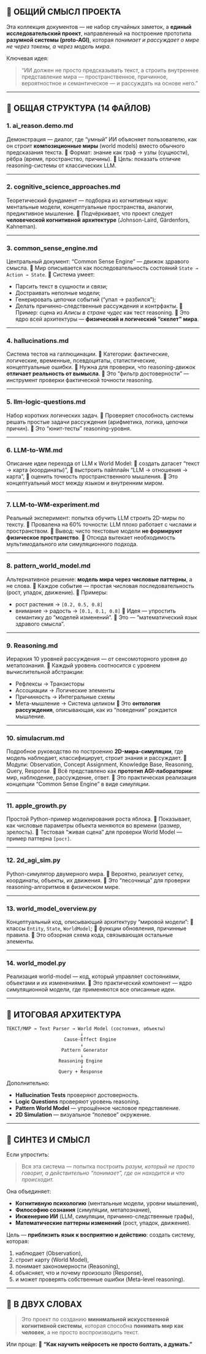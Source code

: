 ## 🧠 ОБЩИЙ СМЫСЛ ПРОЕКТА

Эта коллекция документов — не набор случайных заметок, а **единый исследовательский проект**, направленный на построение прототипа **разумной системы (proto-AGI)**,
которая *понимает и рассуждает о мире не через токены, а через модель мира*.

Ключевая идея:

> “ИИ должен не просто предсказывать текст, а строить внутреннее представление мира —
> пространственное, причинное, вероятностное и семантическое — и рассуждать на основе него.”

---

## 🧩 ОБЩАЯ СТРУКТУРА (14 ФАЙЛОВ)

### 1. **ai_reason.demo.md**

Демонстрация — диалог, где “умный” ИИ объясняет пользователю, как он строит **композиционные миры** (world models) вместо обычного предсказания текста.
🔹 Формат: знание как граф → узлы (сущности), рёбра (время, пространство, причины).
🔹 Цель: показать отличие reasoning-системы от классических LLM.

---

### 2. **cognitive_science_approaches.md**

Теоретический фундамент — подборка из когнитивных наук: ментальные модели, концептуальные пространства, аналогии, предиктивное мышление.
🔹 Подчёркивает, что проект следует **человеческой когнитивной архитектуре** (Johnson-Laird, Gärdenfors, Kahneman).

---

### 3. **common_sense_engine.md**

Центральный документ: “Common Sense Engine” — движок здравого смысла.
🔹 Мир описывается как последовательность состояний `State → Action → State`.
🔹 Система умеет:

* Парсить текст в сущности и связи;
* Достраивать неполные модели;
* Генерировать цепочки событий (“упал → разбился”);
* Делать причинно-следственные рассуждения и контрфакты.
  🔹 Пример: сцена из *Алисы в стране чудес* как тест reasoning.
  📌 Это ядро всей архитектуры — **физический и логический “скелет” мира**.

---

### 4. **hallucinations.md**

Система тестов на галлюцинации.
🔹 Категории: фактические, логические, временные, псевдоцитаты, статистические, концептуальные ошибки.
🔹 Нужна для проверки, что reasoning-движок **отличает реальность от вымысла**.
📌 Это “фильтр достоверности” — инструмент проверки фактической точности reasoning.

---

### 5. **llm-logic-questions.md**

Набор коротких логических задач.
🔹 Проверяет способность системы решать простые задачи рассуждения (арифметика, логика, цепочки причин).
📌 Это “юнит-тесты” reasoning-уровня.

---

### 6. **LLM-to-WM.md**

Описание идеи перехода от LLM к World Model:
🔹 создать датасет “текст → карта (координаты)”,
🔹 выстроить пайплайн “LLM → отношения → карта”,
🔹 оценить точность пространственного мышления.
📌 Это концептуальный мост между языком и внутренним миром.

---

### 7. **LLM-to-WM-experiment.md**

Реальный эксперимент: попытка обучить LLM строить 2D-миры по тексту.
🔹 Провалена на 60% точности: LLM плохо работает с числами и пространством.
🔹 Вывод: чисто текстовые модели **не формируют физическое пространство**.
📌 Отсюда вытекает необходимость мультимодального или симуляционного подхода.

---

### 8. **pattern_world_model.md**

Альтернативное решение: **модель мира через числовые паттерны**, а не слова.
🔹 Каждое событие — простая числовая последовательность (рост, упадок, движение).
🔹 Примеры:

* рост растения → `[0.2, 0.5, 0.8]`
* внимание → радость → `[0.1, 0.1, 0.8]`
  🔹 Идея — упростить семантику до “моделей изменений”.
  📌 Это — “математический язык здравого смысла”.

---

### 9. **Reasoning.md**

Иерархия 10 уровней рассуждения — от сенсомоторного уровня до метапознания.
🔹 Каждый уровень соотносится с уровнем вычислительной абстракции:

* Рефлексы → Транзисторы
* Ассоциации → Логические элементы
* Причинность → Интегральные схемы
* Мета-мышление → Система целиком
  📌 Это **онтология рассуждения**, описывающая, как из “поведения” рождается мышление.

---

### 10. **simulacrum.md**

Подробное руководство по построению **2D-мира-симуляции**, где модель наблюдает, классифицирует, строит знания и рассуждает.
🔹 Модули: Observation, Concept Assignment, Knowledge Base, Reasoning, Query, Response.
🔹 Всё представлено как **прототип AGI-лаборатории**: мир, наблюдение, рассуждение, ответ.
📌 Это практическая реализация концепции “Common Sense Engine” в виде симуляции.

---

### 11. **apple_growth.py**

Простой Python-пример моделирования роста яблока.
🔹 Показывает, как числовые параметры объекта меняются во времени (размер, зрелость).
📌 Тестовая “живая сцена” для проверки World Model — пример паттерна `[рост]`.

---

### 12. **2d_agi_sim.py**

Python-симулятор двумерного мира.
🔹 Вероятно, реализует сетку, координаты, объекты, их движения.
📌 Это “песочница” для проверки reasoning-алгоритмов в физическом мире.

---

### 13. **world_model_overview.py**

Концептуальный код, описывающий архитектуру “мировой модели”:
🔹 классы `Entity`, `State`, `WorldModel`;
🔹 функции обновления, причинные правила.
📌 Это обзорная схема кода, связывающая остальные элементы.

---

### 14. **world_model.py**

Реализация world-model — код, который управляет состояниями, объектами и их изменениями.
📌 Это практический компонент — ядро симуляционной модели, где применяются все описанные идеи.

---

## 🧱 ИТОГОВАЯ АРХИТЕКТУРА

```
ТЕКСТ/МИР → Text Parser → World Model (состояния, объекты)
                           ↓
                     Cause-Effect Engine
                           ↓
                    Pattern Generator
                           ↓
                   Reasoning Engine
                           ↓
                   Query + Response
```

Дополнительно:

* **Hallucination Tests** проверяют достоверность.
* **Logic Questions** проверяют уровень reasoning.
* **Pattern World Model** — упрощённое числовое представление.
* **2D Simulation** — визуальное “полевое” окружение.

---

## 🧩 СИНТЕЗ И СМЫСЛ

Если упростить:

> Вся эта система — попытка построить *разум, который не просто говорит, а действительно “понимает”, где он находится и что происходит.*

Она объединяет:

* **Когнитивную психологию** (ментальные модели, уровни мышления),
* **Философию сознания** (симуляции, метапознание),
* **Инженерию ИИ** (LLM, симуляции, причинно-следственные графы),
* **Математические паттерны изменений** (рост, упадок, движение).

Цель — **приблизить язык к восприятию и действию**:
создать систему, которая:

1. наблюдает (Observation),
2. строит карту (World Model),
3. понимает закономерности (Reasoning),
4. объясняет, что и почему произошло (Response),
5. и может проверять собственные ошибки (Meta-level reasoning).

---

## 🧭 В ДВУХ СЛОВАХ

> Это проект по созданию **минимальной искусственной когнитивной системы**,
> которая способна **понимать мир как человек**, а не просто воспроизводить текст.

Или проще:
🧠 **“Как научить нейросеть не просто болтать, а думать.”**